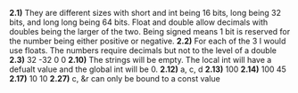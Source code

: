 **2.1)** They are different sizes with short and int being 16 bits, long
being 32 bits, and long long being 64 bits. Float and double allow
decimals with doubles being the larger of the two. Being signed means 1
bit is reserved for the number being either positive or negative.
**2.2)** For each of the 3 I would use floats. The numbers require
decimals but not to the level of a double **2.3)** 32 -32 0 0 **2.10)**
The strings will be empty. The local int will have a defualt value and
the global int will be 0. **2.12)** a, c, d **2.13)** 100 **2.14)** 100
45 **2.17)** 10 10 **2.27)** c, &r can only be bound to a const value
